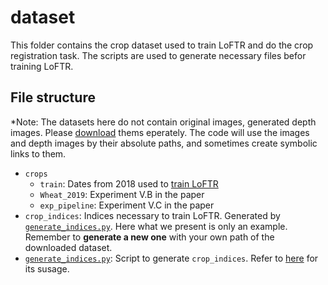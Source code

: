 # dataset
This folder contains the crop dataset used to train LoFTR and do the crop registration task.
The scripts are used to generate necessary files befor training LoFTR.

## File structure
*Note: The datasets here do not contain original images, generated depth images. Please [download](../README.md#downloads) thems eperately. The code will use the images and depth images by their absolute paths, and sometimes create symbolic links to them.


* `crops`
    * `train`: Dates from 2018 used to [train LoFTR](../LoFTR/README.md)
    * `Wheat_2019`: Experiment V.B in the paper
    * `exp_pipeline`: Experiment V.C in the paper
* `crop_indices`: Indices necessary to train LoFTR. Generated by [`generate_indices.py`](./generate_indices.py). Here what we present is only an example. Remember to **generate a new one** with your own path of the downloaded dataset.
*  [`generate_indices.py`](./generate_indices.py): Script to generate `crop_indices`. Refer to [here](../LoFTR/README.md#how-to-train) for its susage.